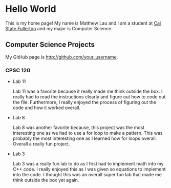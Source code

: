 # Hello World

This is my home page! My name is Matthew Lau and I am a student at [Cal State Fullerton](http://www.fullerton.edu/) and my major is Computer Science.

## Computer Science Projects

My GitHub page is http://github.com/your_username.

### CPSC 120

* Lab 11

    Lab 11 was a favorite because it really made me think outside the box. I really had to read the instructions clearly and figure out how to code out the file. Furthermore, I really enjoyed the process of figuring out the code and how it worked overall.

* Lab 8

    Lab 8 was another favorite because, this project was the most interesting one as we had to use a for loop to make a pattern. This was probably the most interesting one as I learned how for loops overall. Overall a really fun project.

* Lab 3

    Lab 3 was a really fun lab to do as I first had to implement math into my
    C++ code. I really enjoyed this as I was given so equations to implement into the code. I thought this was an overall super fun lab that made me think outside the box yet again.